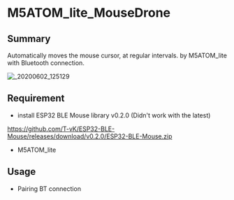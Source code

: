 # M5ATOM_lite_MouseDrone

## Summary
Automatically moves the mouse cursor, at regular intervals.
by M5ATOM_lite with Bluetooth connection.

![_20200602_125129](https://user-images.githubusercontent.com/59503789/83622474-fcb63d80-a5ca-11ea-901d-8077b876ad80.JPG)

## Requirement

- install ESP32 BLE Mouse library v0.2.0
  (Didn't work with the latest)
  
https://github.com/T-vK/ESP32-BLE-Mouse/releases/download/v0.2.0/ESP32-BLE-Mouse.zip

- M5ATOM_lite



## Usage
- Pairing BT connection
